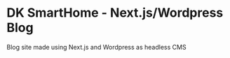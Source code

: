 # DK SmartHome - Next.js/Wordpress Blog 

Blog site made using Next.js and Wordpress as headless CMS
